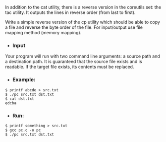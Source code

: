 In addition to the cat utility, there is a reverse version in the coreutils set:
the tac utility. It outputs the lines in reverse order (from last to first).

Write a simple reverse version of the cp utility which should be able to 
copy a file and reverse the byte order of the file.
For input/output use file mapping method (memory mapping).

- ### Input
Your program will run with two command line arguments:
a source path and a destination path. 
It is guaranteed that the source file exists and is readable. 
If the target file exists, its contents must be replaced. 

- ### Example:
```
$ printf abcde > src.txt
$ ./pc src.txt dst.txt
$ cat dst.txt
edcba
```
- ### Run:
```
$ printf something > src.txt
$ gcc pc.c -o pc
$ ./pc src.txt dst.txt
